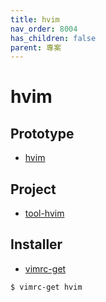```yaml
---
title: hvim
nav_order: 8004
has_children: false
parent: 專案
---
```


# hvim


## Prototype

* [hvim](https://github.com/samwhelp/note-about-vim/tree/gh-pages/_demo/prototype/hvim)


## Project

* [tool-hvim](https://github.com/samwhelp/tool-hvim)


## Installer

* [vimrc-get](https://github.com/samwhelp/note-about-vim/tree/gh-pages/_demo/project/vimrc-profile/vimrc-get)

``` sh
$ vimrc-get hvim
```
